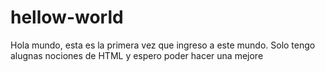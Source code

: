 # hellow-world
Hola mundo, esta es la primera vez que ingreso a este mundo. Solo tengo alugnas nociones de HTML  y espero poder hacer una mejore 
